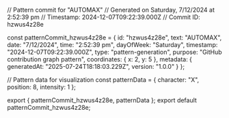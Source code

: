 // Pattern commit for "AUTOMAX"
// Generated on Saturday, 7/12/2024 at 2:52:39 pm
// Timestamp: 2024-12-07T09:22:39.000Z
// Commit ID: hzwus4z28e

const patternCommit_hzwus4z28e = {
  id: "hzwus4z28e",
  text: "AUTOMAX",
  date: "7/12/2024",
  time: "2:52:39 pm",
  dayOfWeek: "Saturday",
  timestamp: "2024-12-07T09:22:39.000Z",
  type: "pattern-generation",
  purpose: "GitHub contribution graph pattern",
  coordinates: {
    x: 2,
    y: 5
  },
  metadata: {
    generatedAt: "2025-07-24T18:18:03.229Z",
    version: "1.0.0"
  }
};

// Pattern data for visualization
const patternData = {
  character: "X",
  position: 8,
  intensity: 1
};

export { patternCommit_hzwus4z28e, patternData };
export default patternCommit_hzwus4z28e;
